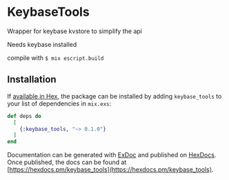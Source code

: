 # KeybaseTools

Wrapper for keybase kvstore to simplify the api

Needs keybase installed

compile with
`$ mix escript.build`

## Installation

If [available in Hex](https://hex.pm/docs/publish), the package can be installed
by adding `keybase_tools` to your list of dependencies in `mix.exs`:

```elixir
def deps do
  [
    {:keybase_tools, "~> 0.1.0"}
  ]
end
```

Documentation can be generated with [ExDoc](https://github.com/elixir-lang/ex_doc)
and published on [HexDocs](https://hexdocs.pm). Once published, the docs can
be found at [https://hexdocs.pm/keybase_tools](https://hexdocs.pm/keybase_tools).
